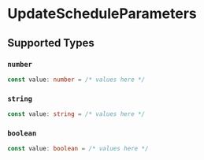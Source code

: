 # UpdateScheduleParameters


## Supported Types

### `number`

```typescript
const value: number = /* values here */
```

### `string`

```typescript
const value: string = /* values here */
```

### `boolean`

```typescript
const value: boolean = /* values here */
```

